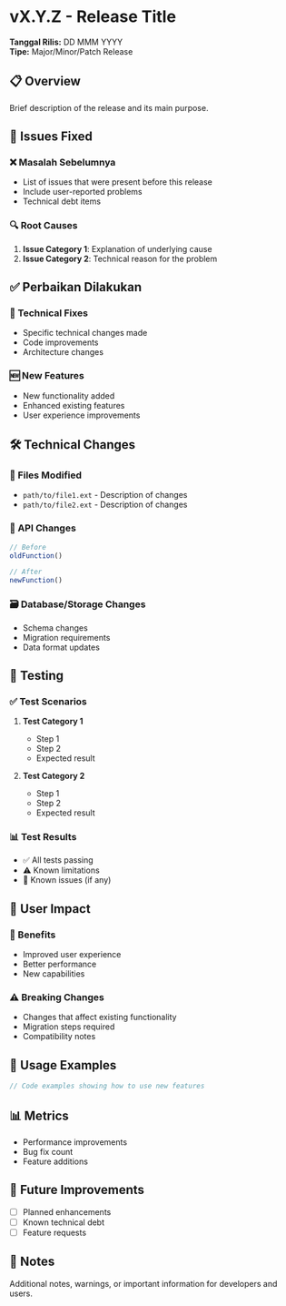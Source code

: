 # vX.Y.Z - Release Title

**Tanggal Rilis:** DD MMM YYYY  
**Tipe:** Major/Minor/Patch Release  

## 📋 Overview

Brief description of the release and its main purpose.

## 🎯 Issues Fixed

### ❌ Masalah Sebelumnya
- List of issues that were present before this release
- Include user-reported problems
- Technical debt items

### 🔍 Root Causes
1. **Issue Category 1**: Explanation of underlying cause
2. **Issue Category 2**: Technical reason for the problem

## ✅ Perbaikan Dilakukan

### 🔧 Technical Fixes
- Specific technical changes made
- Code improvements
- Architecture changes

### 🆕 New Features
- New functionality added
- Enhanced existing features
- User experience improvements

## 🛠️ Technical Changes

### 📁 Files Modified
- `path/to/file1.ext` - Description of changes
- `path/to/file2.ext` - Description of changes

### 🔄 API Changes
```javascript
// Before
oldFunction()

// After  
newFunction()
```

### 🗃️ Database/Storage Changes
- Schema changes
- Migration requirements
- Data format updates

## 🧪 Testing

### ✅ Test Scenarios
1. **Test Category 1**
   - Step 1
   - Step 2
   - Expected result

2. **Test Category 2**
   - Step 1
   - Step 2
   - Expected result

### 📊 Test Results
- ✅ All tests passing
- ⚠️ Known limitations
- 🐛 Known issues (if any)

## 📱 User Impact

### 🎯 Benefits
- Improved user experience
- Better performance
- New capabilities

### ⚠️ Breaking Changes
- Changes that affect existing functionality
- Migration steps required
- Compatibility notes

## 🔧 Usage Examples

```javascript
// Code examples showing how to use new features
```

## 📊 Metrics

- Performance improvements
- Bug fix count
- Feature additions

## 🔮 Future Improvements

- [ ] Planned enhancements
- [ ] Known technical debt
- [ ] Feature requests

## 📝 Notes

Additional notes, warnings, or important information for developers and users.
